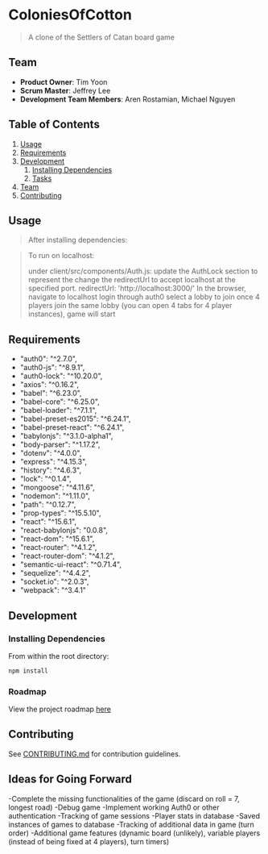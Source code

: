 # ColoniesOfCotton

> A clone of the Settlers of Catan board game

## Team

  - __Product Owner__: Tim Yoon
  - __Scrum Master__: Jeffrey Lee
  - __Development Team Members__: Aren Rostamian, Michael Nguyen

## Table of Contents

1. [Usage](#Usage)
1. [Requirements](#requirements)
1. [Development](#development)
    1. [Installing Dependencies](#installing-dependencies)
    1. [Tasks](#tasks)
1. [Team](#team)
1. [Contributing](#contributing)

## Usage

> After installing dependencies:

> To run on localhost:
> 
> under client/src/components/Auth.js:
> update the AuthLock section to represent the 
> change the redirectUrl to accept localhost at the specified port. redirectUrl: 'http://localhost:3000/'
> In the browser, navigate to localhost
> login through auth0
> select a lobby to join
> once 4 players join the same lobby (you can open 4 tabs for 4 player instances), game will start

## Requirements

- "auth0": "^2.7.0",
- "auth0-js": "^8.9.1",
- "auth0-lock": "^10.20.0",
- "axios": "^0.16.2",
- "babel": "^6.23.0",
- "babel-core": "^6.25.0",
- "babel-loader": "^7.1.1",
- "babel-preset-es2015": "^6.24.1",
- "babel-preset-react": "^6.24.1",
- "babylonjs": "^3.1.0-alpha1",
- "body-parser": "^1.17.2",
- "dotenv": "^4.0.0",
- "express": "^4.15.3",
- "history": "^4.6.3",
- "lock": "^0.1.4",
- "mongoose": "^4.11.6",
- "nodemon": "^1.11.0",
- "path": "^0.12.7",
- "prop-types": "^15.5.10",
- "react": "^15.6.1",
- "react-babylonjs": "0.0.8",
- "react-dom": "^15.6.1",
- "react-router": "^4.1.2",
- "react-router-dom": "^4.1.2",
- "semantic-ui-react": "^0.71.4",
- "sequelize": "^4.4.2",
- "socket.io": "^2.0.3",
- "webpack": "^3.4.1"

## Development

### Installing Dependencies

From within the root directory:

```sh
npm install
```

### Roadmap

View the project roadmap [here](LINK_TO_PROJECT_ISSUES)


## Contributing

See [CONTRIBUTING.md](CONTRIBUTING.md) for contribution guidelines.

## Ideas for Going Forward
-Complete the missing functionalities of the game (discard on roll = 7, longest road)
-Debug game
-Implement working Auth0 or other authentication
-Tracking of game sessions
-Player stats in database
-Saved instances of games to database
-Tracking of additional data in game (turn order)
-Additional game features (dynamic board (unlikely), variable players (instead of being fixed at 4 players), turn timers)

